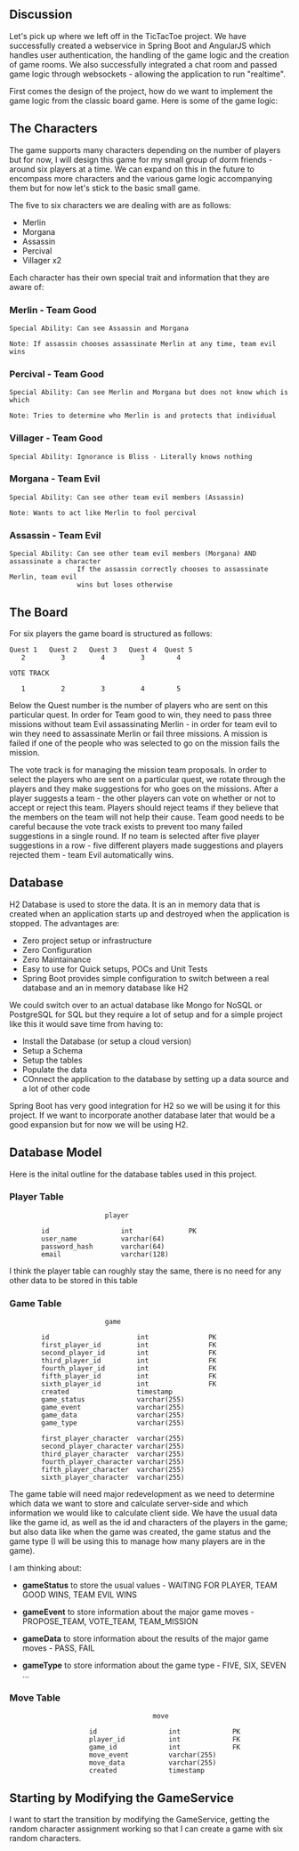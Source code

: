 ## Discussion 

Let's pick up where we left off in the TicTacToe project. We have successfully created a webservice
in Spring Boot and AngularJS which handles user authentication, the handling of the game logic and 
the creation of game rooms. We also successfully integrated a chat room and passed game logic through websockets - allowing the application to run "realtime". 

First comes the design of the project, how do we want to implement the game logic from the classic board game. Here is some of the game logic: 

## The Characters 

The game supports many characters depending on the number of players but for now, I will design this game for my small group of dorm friends - around six players at a time. We can expand on this in the future to encompass more characters and the various game logic accompanying them but for now let's stick to the basic small game. 


The five to six characters we are dealing with are as follows: 

* Merlin 
* Morgana
* Assassin 
* Percival 
* Villager x2

Each character has their own special trait and information that they are aware of: 

### Merlin - Team Good 
```
Special Ability: Can see Assassin and Morgana

Note: If assassin chooses assassinate Merlin at any time, team evil wins 
```

### Percival - Team Good 
```
Special Ability: Can see Merlin and Morgana but does not know which is which 

Note: Tries to determine who Merlin is and protects that individual 
```

### Villager - Team Good
```
Special Ability: Ignorance is Bliss - Literally knows nothing 
```

### Morgana - Team Evil 
```
Special Ability: Can see other team evil members (Assassin)

Note: Wants to act like Merlin to fool percival 
```

### Assassin - Team Evil 
```
Special Ability: Can see other team evil members (Morgana) AND assassinate a character 
                 If the assassin correctly chooses to assassinate Merlin, team evil 
                 wins but loses otherwise 
```


## The Board 

For six players the game board is structured as follows: 


```
Quest 1   Quest 2   Quest 3   Quest 4  Quest 5 
   2         3         4         3        4

VOTE TRACK 

   1         2         3         4        5 
```

Below the Quest number is the number of players who are sent on this particular quest. In order for Team good to win, they need to pass three missions without team Evil assassinating Merlin - in order for team evil to win they need to assassinate Merlin or fail three missions. A mission is failed if one of the people who was selected to go on the mission fails the mission.

The vote track is for managing the mission team proposals. In order to select the players who are sent on a particular quest, we rotate through the players and they make suggestions for who goes on the missions. After a player suggests a team - the other players can vote on whether or not to accept or reject this team. Players should reject teams if they believe that the members on the team will not help their cause. Team good needs to be careful because the vote track exists to prevent too many failed suggestions in a single round. If no team is selected after five player suggestions in a row - five different players made suggestions and players rejected them - team Evil automatically wins. 




## Database 

H2 Database is used to store the data. It is an in memory data that is created when an application starts up and destroyed when the application is stopped. The advantages are: 

* Zero project setup or infrastructure 
* Zero Configuration 
* Zero Maintainance 
* Easy to use for Quick setups, POCs and Unit Tests
* Spring Boot provides simple configuration to switch between a real database and an in memory database like H2
   

We could switch over to an actual database like Mongo for NoSQL or PostgreSQL for SQL but they require a lot of setup and for a simple project like this it would save time from having to: 

* Install the Database (or setup a cloud version)
* Setup a Schema
* Setup the tables 
* Populate the data
* COnnect the application to the database by setting up a data source and a lot of other code 

Spring Boot has very good integration for H2 so we will be using it for this project. If we want to incorporate another database later that would be a good expansion but for now we will be using H2. 



## Database Model 

Here is the inital outline for the database tables used in this project. 


### Player Table

```
                        player							    

        id		            int		         PK		    
        user_name	        varchar(64)			     
        password_hash       varchar(64)			    
        email	            varchar(128)
```

I think the player table can roughly stay the same, there is no need for any other data to be stored in this table 


### Game Table 

```
                        game 

        id			            int               PK
        first_player_id	        int		          FK
        second_player_id	    int               FK
        third_player_id         int               FK
        fourth_player_id        int               FK
        fifth_player_id         int               FK
        sixth_player_id         int               FK
        created                 timestamp
        game_status             varchar(255)
        game_event		        varchar(255)
        game_data               varchar(255)
        game_type               varchar(255)

        first_player_character  varchar(255)
        second_player_character varchar(255)
        third_player_character  varchar(255)
        fourth_player_character varchar(255)
        fifth_player_character  varchar(255)
        sixth_player_character  varchar(255)
```

The game table will need major redevelopment as we need to determine which data we want to store and calculate server-side and which information we would like to calculate client side. We have the usual data like the game id, as well as the id and characters of the players in the game; but also data like when the game was created, the game status and the game type (I will be using this to manage how many players are in the game). 



I am thinking about: 

* **gameStatus** to store the usual values - WAITING FOR PLAYER, TEAM GOOD WINS, TEAM EVIL WINS 

* **gameEvent** to store information about the major game moves - PROPOSE_TEAM, VOTE_TEAM, TEAM_MISSION

* **gameData** to store information about the results of the major game moves - PASS, FAIL 

* **gameType** to store information about the game type - FIVE, SIX, SEVEN ... 



### Move Table 

```
                                    move 

                    id		            int	  	        PK
                    player_id	        int		        FK
                    game_id	            int		        FK
                    move_event	        varchar(255)	
                    move_data           varchar(255)
                    created	            timestamp
```

## Starting by Modifying the GameService 

I want to start the transition by modifying the GameService, getting the random character assignment working so that I can create a game with six random characters. 
